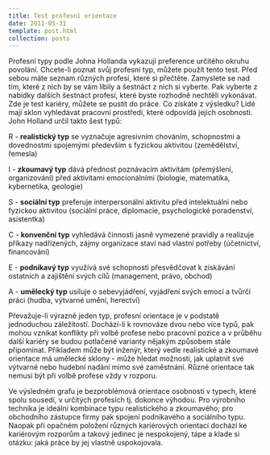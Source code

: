```yaml
---
title: Test profesní orientace
date: 2011-05-31
template: post.html
collection: posts
---
```

Profesní typy podle Johna Hollanda vykazují preference určitého okruhu povolání. Chcete-li poznat svůj profesní typ, můžete použít tento test. Před sebou máte seznam různých profesí, které si přečtěte. Zamyslete se nad tím, které z nich by se vám líbily a šestnáct z nich si vyberte. Pak vyberte z nabídky dalších šestnáct profesí, které byste rozhodně nechtěli vykonávat. Zde je test kariéry, můžete se pustit do práce. Co získáte z výsledku? Lidé mají sklon vyhledávat pracovní prostředí, které odpovídá jejich osobnosti. John Holland určil takto šest typů:

R - **realistický typ** se vyznačuje agresivním chováním, schopnostmi a dovednostmi spojemými především s  fyzickou aktivitou (zemědělství, řemesla)

I - **zkoumavý typ** dává přednost poznávacím aktivitám (přemýšlení, organizování) před aktivitami emocionálními (biologie, matematika, kybernetika, geologie)

S - **sociální typ** preferuje interpersonální aktivitu před intelektuální nebo fyzickou aktivitou (sociální práce, diplomacie, psychologické poradenství, asistentka)

C - **konvenční typ** vyhledává činnosti jasně vymezené pravidly a realizuje příkazy nadřízených, zájmy organizace staví nad vlastní potřeby (účetnictví, financování)

E - **podnikavý typ** využívá své schopnosti přesvědčovat k získávání ostatních a zajištění svých cílů (management, právo, obchod)

A - **umělecký typ** usiluje o sebevyjádření, vyjádření svých emocí a tvůrčí práci (hudba, výtvarné umění, herectví)

Převažuje-li výrazně jeden typ, profesní orientace je v podstatě jednoduchou záležitostí. Dochází-li k rovnováze dvou nebo více typů, pak mohou vznikat konflikty při volbě profese nebo pracovní pozice a v průběhu další kariéry se budou potlačené varianty nějakým způsobem stále připomínat. Příkladem může být inženýr, který vedle realistické a zkoumavé orientace má umělecké sklony - může hledat možnosti, jak uplatnit své výtvarné nebo hudební nadání mimo své zaměstnání. Různé orientace tak nemusí být při volbě profese vždy v rozporu.

Ve výsledném grafu je bezproblémová orientace osobnosti v typech, které spolu sousedí, v určitých profesích tj. dokonce výhodou. Pro výrobního technika je ideální kombinace typu realistického a zkoumavého; pro obchodního zástupce firmy pak spojení podnikavého a sociálního typu. Naopak při opačném položení různých kariérových orientací dochází ke kariérovým rozporům a takový jedinec je nespokojený, tápe a klade si otázku: jaká práce by jej vlastně uspokojovala.